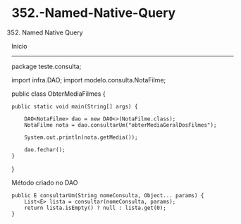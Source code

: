 # 352.-Named-Native-Query
352. Named Native Query

Início
______________________________


package teste.consulta;

import infra.DAO;
import modelo.consulta.NotaFilme;

public class ObterMediaFilmes {
	
	public static void main(String[] args) {
		
		DAO<NotaFilme> dao = new DAO<>(NotaFilme.class);
		NotaFilme nota = dao.consultarUm("obterMediaGeralDosFilmes");
		
		System.out.println(nota.getMedia());
		
		dao.fechar();
	}
}

Método criado no DAO

	public E consultarUm(String nomeConsulta, Object... params) {
		List<E> lista = consultar(nomeConsulta, params);
		return lista.isEmpty() ? null : lista.get(0);
	}
